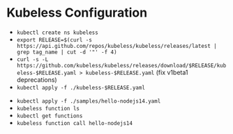 # Kubeless Configuration

- `kubectl create ns kubeless`
- `export RELEASE=$(curl -s https://api.github.com/repos/kubeless/kubeless/releases/latest | grep tag_name | cut -d '"' -f 4)`
- `curl -s -L https://github.com/kubeless/kubeless/releases/download/$RELEASE/kubeless-$RELEASE.yaml > kubeless-$RELEASE.yaml` (fix v1beta1 deprecations)
- `kubectl apply -f ./kubeless-$RELEASE.yaml`
<!-- - `kubeless function deploy hello-py37 --runtime python3.7 --from-file ./samples/hello-py37.py --handler test.hello` -->
- `kubectl apply -f ./samples/hello-nodejs14.yaml`
- `kubeless function ls`
- `kubectl get functions`
- `kubeless function call hello-nodejs14`

